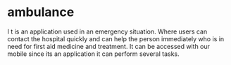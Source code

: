# ambulance
I t is an application used in an emergency situation. Where users can contact the hospital quickly and can help the person immediately who is in need for first aid medicine and treatment. It can be accessed with our mobile since its an application it can perform several tasks. 
